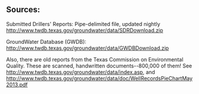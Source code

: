 ## Sources:
Submitted Drillers' Reports: Pipe-delimited file, updated nightly  
http://www.twdb.texas.gov/groundwater/data/SDRDownload.zip

GroundWater Database (GWDB):  
http://www.twdb.texas.gov/groundwater/data/GWDBDownload.zip

Also, there are old reports from the Texas Commission on Environmental Quality.
These are scanned, handwritten documents--800,000 of them! See   
http://www.twdb.texas.gov/groundwater/data/index.asp, and  
http://www.twdb.texas.gov/groundwater/data/doc/WellRecordsPieChartMay2013.pdf
